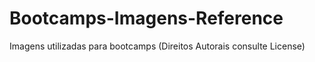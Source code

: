 # Bootcamps-Imagens-Reference
Imagens utilizadas para bootcamps (Direitos Autorais consulte License)

